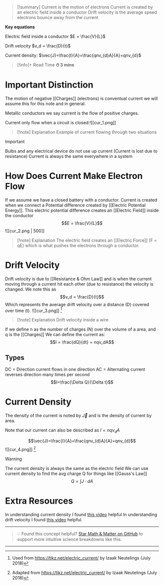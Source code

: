 
>[!summary]
Current is the motion of electrons 
Current is created by an electric field inside a conductor
Drift velocity is the average speed electrons bounce away from the current
>
**Key equations**
>
Electric field inside a conductor
$E = \frac{V}{L}$
>
Drift velocity
$v_d = \frac{D}{t}$
>
Current density:
$\vec{J}=\frac{I}{A}=\frac{qnv_{d}A}{A}=qnv_{d}$

>[!info]+ Read Time
**⏱ 3 mins**
# Important Distinction 
The motion of negative [[Charges]] (electrons) is  conventual current we will assume this for this note and in general. 

Metallic conductors we say current is the flow of positive charges.

Current only flow when a circuit is closed:![[cur_1.png]]
>[!note] Explanation
Example of current flowing through two situations

>[!Important]
Bulbs and any electrical device do not use up current (Current is lost due to resistance)
Current is always the same everywhere in a system 
# How Does Current Make Electron Flow
If we assume we have a closed battery with a conductor. Current is created when we connect a Potential difference created by [[Electric Potential Energy]]. This electric potential difference creates an [[Electric Field]] inside the conductor 
$$E = \frac{V}{L}$$
![[cur_2.png | 500]]
>[!note] Explanation
The electric field creates an [[Electric Force]] (F = qE) which is what pushes the electrons through a conductor.
# Drift Velocity
Drift velocity is due to [[Resistance & Ohm Law]] and is when the current moving through a current hit each other (due to resistance) the velocity is changed.
We note this as $$v_d = \frac{D}{t}$$
Which represents the average drift velocity over a distance (D) covered over time (t).
![[cur_3.png]]
[^1]
>[!note] Explanation
Drift velocity inside a wire

If we define n as the number of charges (N) over the volume of a area, and q is the [[Charges]] We can define the current as:
$$I = \frac{dQ}{dt} = nqv_dA$$

## Types
DC = Direction current flows in one direction
AC = Alternating current reverses direction many times per second
$$I=\frac{\Delta Q}{\Delta t}$$


# Current Density
The density of the current is noted by $\vec{J}$  and is the density of current by area.

Note that our current can also be described as $I = nqv_d A$

$$\vec{J}=\frac{I}{A}=\frac{qnv_{d}A}{A}=qnv_{d}$$
![[cur_4.png]] [^2]

>[!warning]
The current density is always the same as the electric field
We can use current density to find the avg charge Q for things like [[Gauss's Law]]
$$Q = \int J \cdot dA$$
# Extra Resources 
In understanding current density I found [this video](https://www.khanacademy.org/science/in-in-class-12th-physics-india/in-in-current-electricity/x51bd77206da864f3:drift-of-electrons-the-origin-of-resistance/v/drift-velocity-concept-intuition) helpful
In understanding drift velocity I found [this video](https://www.youtube.com/watch?v=__n0URvcymA&list=PLX2gX-ftPVXUTlMznMzOSEooKJ8u-G2hS&index=3&ab_channel=MichelvanBiezen) helpful.




[^1]: Used from https://tikz.net/electric_current/ by Izaak Neutelings (July 2018)

[^2]: Adapted from https://tikz.net/electric_current/ by Izaak Neutelings (July 2018)

---

> 💡 Found this concept helpful? [Star Math & Matter on GitHub](https://github.com/rajeevphysics/Obsidan-MathMatter) to support more intuitive science breakdowns like this.

---
